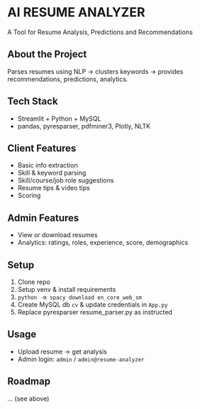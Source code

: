# AI RESUME ANALYZER
A Tool for Resume Analysis, Predictions and Recommendations

## About the Project
Parses resumes using NLP -> clusters keywords -> provides recommendations, predictions, analytics.

## Tech Stack
- Streamlit + Python + MySQL
- pandas, pyresparser, pdfminer3, Plotly, NLTK

## Client Features
- Basic info extraction
- Skill & keyword parsing
- Skill/course/job role suggestions
- Resume tips & video tips
- Scoring

## Admin Features
- View or download resumes
- Analytics: ratings, roles, experience, score, demographics

## Setup
1. Clone repo
2. Setup venv & install requirements
3. `python -m spacy download en_core_web_sm`
4. Create MySQL db `cv` & update credentials in `App.py`
5. Replace pyresparser resume_parser.py as instructed

## Usage
- Upload resume → get analysis
- Admin login: `admin` / `admin@resume-analyzer`

## Roadmap
... (see above)

